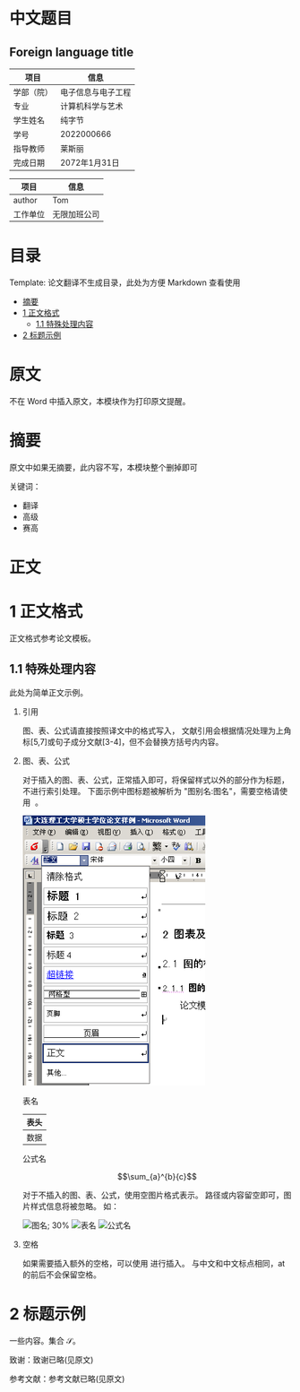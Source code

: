 <!-- 使用多种标题格式 -->
<!-- markdownlint-disable MD003 -->
<!-- 使用多个一级标题 -->
<!-- markdownlint-disable MD025 -->

中文题目 <!-- omit in toc -->
===

Foreign language title <!-- omit in toc -->
---

| 项目       | 信息               |
| ---------- | ------------------ |
| 学部（院） | 电子信息与电子工程 |
| 专业       | 计算机科学与艺术   |
| 学生姓名   | 纯字节             |
| 学号       | 2022000666         |
| 指导教师   | 莱斯丽             |
| 完成日期   | 2072年1月31日      |

| 项目     | 信息         |
| -------- | ------------ |
| author   | Tom          |
| 工作单位 | 无限加班公司 |

目录 <!-- omit in toc -->
===

Template: 论文翻译不生成目录，此处为方便 Markdown 查看使用

- [摘要](#摘要)
- [1 正文格式](#1-正文格式)
  - [1.1 特殊处理内容](#11-特殊处理内容)
- [2 标题示例](#2-标题示例)

原文 <!-- omit in toc -->
===

不在 Word 中插入原文，本模块作为打印原文提醒。

摘要
===

原文中如果无摘要，此内容不写，本模块整个删掉即可

关键词：

- 翻译
- 高级
- 赛高

正文 <!-- omit in toc -->
===

# 1 正文格式

正文格式参考论文模板。

## 1.1 特殊处理内容

此处为简单正文示例。

1. 引用

   图、表、公式请直接按照译文中的格式写入，
   文献引用会根据情况处理为上角标[5,7]或句子成分文献[3-4]，但不会替换方括号内内容。

2. 图、表、公式

   对于插入的图、表、公式，正常插入即可，将保留样式以外的部分作为标题，不进行索引处理。
   下面示例中图标题被解析为 "图别名:图名"，需要空格请使用 &nbsp;。

   ![图别名: 图名; 50%](image/image014.png)

   表名

   | 表头 |
   | ---- |
   | 数据 |

   公式名

   $$\sum_{a}^{b}{c}$$

   对于不插入的图、表、公式，使用空图片格式表示。
   路径或内容留空即可，图片样式信息将被忽略。
   如：

   ![图名; 30%]()
   ![表名]()
   ![公式名]()

3. 空格

   如果需要插入额外的空格，可以使用&nbsp;进行插入。
   与中文和中文标点相同，at &nbsp; 的前后不会保留空格。

# 2 标题示例

一些内容。集合 $\mathcal{S}$。

<!-- 不翻译致谢和参考文献，需保留以下内容 -->

致谢：致谢已略(见原文)

参考文献：参考文献已略(见原文)
